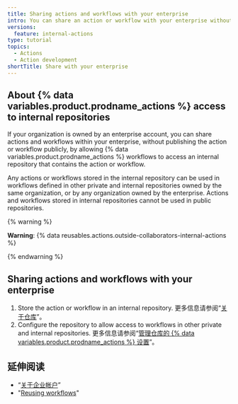 ```yaml
---
title: Sharing actions and workflows with your enterprise
intro: You can share an action or workflow with your enterprise without publishing the action or workflow publicly.
versions:
  feature: internal-actions
type: tutorial
topics:
  - Actions
  - Action development
shortTitle: Share with your enterprise
---
```


## About {% data variables.product.prodname_actions %} access to internal repositories

If your organization is owned by an enterprise account, you can share actions and workflows within your enterprise, without publishing the action or workflow publicly, by allowing {% data variables.product.prodname_actions %} workflows to access an internal repository that contains the action or workflow.

Any actions or workflows stored in the internal repository can be used in workflows defined in other private and internal repositories owned by the same organization, or by any organization owned by the enterprise. Actions and workflows stored in internal repositories cannot be used in public repositories.

{% warning %}

**Warning**: {% data reusables.actions.outside-collaborators-internal-actions %}

{% endwarning %}

## Sharing actions and workflows with your enterprise

1. Store the action or workflow in an internal repository. 更多信息请参阅“[关于仓库](/repositories/creating-and-managing-repositories/about-repositories#about-internal-repositories)”。
1. Configure the repository to allow access to workflows in other private and internal repositories. 更多信息请参阅“[管理仓库的 {% data variables.product.prodname_actions %} 设置](/repositories/managing-your-repositorys-settings-and-features/enabling-features-for-your-repository/managing-github-actions-settings-for-a-repository#allowing-access-to-components-in-an-internal-repository)”。

## 延伸阅读

- “[关于企业帐户](/admin/overview/about-enterprise-accounts)”
- "[Reusing workflows](/actions/using-workflows/reusing-workflows)"

